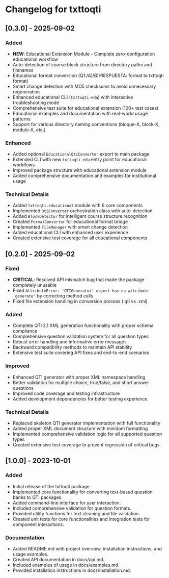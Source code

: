 # Changelog for txttoqti

## [0.3.0] - 2025-09-02
### Added
- **NEW**: Educational Extension Module - Complete zero-configuration educational workflow
- Auto-detection of course block structure from directory paths and filenames
- Educational format conversion (Q1:/A)/B)/RESPUESTA: format to txttoqti format)
- Smart change detection with MD5 checksums to avoid unnecessary regeneration
- Enhanced educational CLI (`txttoqti-edu`) with interactive troubleshooting mode
- Comprehensive test suite for educational extension (100+ test cases)
- Educational examples and documentation with real-world usage patterns
- Support for various directory naming conventions (bloque-X, block-X, modulo-X, etc.)

### Enhanced
- Added optional `EducationalQtiConverter` export to main package
- Extended CLI with new `txttoqti-edu` entry point for educational workflows
- Improved package structure with educational extension module
- Added comprehensive documentation and examples for institutional usage

### Technical Details
- Added `txttoqti.educational` module with 6 core components
- Implemented `QtiConverter` orchestration class with auto-detection
- Added `BlockDetector` for intelligent course structure recognition  
- Created `FormatConverter` for educational format bridge
- Implemented `FileManager` with smart change detection
- Added educational CLI with enhanced user experience
- Created extensive test coverage for all educational components

## [0.2.0] - 2025-09-02
### Fixed
- **CRITICAL**: Resolved API mismatch bug that made the package completely unusable
- Fixed `AttributeError: 'QTIGenerator' object has no attribute 'generate'` by correcting method calls
- Fixed file extension handling in conversion process (.qti vs .xml)

### Added
- Complete QTI 2.1 XML generation functionality with proper schema compliance
- Comprehensive question validation system for all question types
- Robust error handling and informative error messages
- Backward compatibility methods to maintain API stability
- Extensive test suite covering API fixes and end-to-end scenarios

### Improved
- Enhanced QTI generator with proper XML namespace handling
- Better validation for multiple choice, true/false, and short answer questions
- Improved code coverage and testing infrastructure
- Added development dependencies for better testing experience

### Technical Details
- Replaced skeleton QTI generator implementation with full functionality
- Added proper XML document structure with minidom formatting
- Implemented comprehensive validation logic for all supported question types
- Created extensive test coverage to prevent regression of critical bugs

## [1.0.0] - 2023-10-01
### Added
- Initial release of the txttoqti package.
- Implemented core functionality for converting text-based question banks to QTI packages.
- Added command-line interface for user interaction.
- Included comprehensive validation for question formats.
- Provided utility functions for text cleaning and file validation.
- Created unit tests for core functionalities and integration tests for component interactions.

### Documentation
- Added README.md with project overview, installation instructions, and usage examples.
- Created API documentation in docs/api.md.
- Included examples of usage in docs/examples.md.
- Provided installation instructions in docs/installation.md.